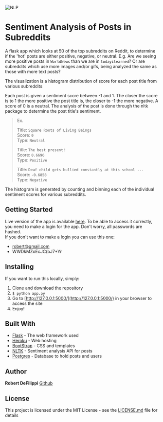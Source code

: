 ![NLP](https://nlpforhackers.io/wp-content/uploads/2016/11/Sentiment-Analysis.png)

# Sentiment Analysis of Posts in Subreddits

A flask app which looks at 50 of the top subreddits on Reddit, to determine if the 'hot' posts are either positive, negative, or neutral. E.g. Are we seeing more positive posts
in `WorldNews` than we are in `todayilearned`? Or are subreddits which use more images and/or gifs, being analyzed the same as those with more text posts?

The visualization is a histogram distribution of score for each post title from various subreddits 

Each post is given a sentiment score between -1 and 1. The closer the score is to 1 the more positive the post title is, the closer to -1 the more negative. 
A score of 0 is a neutral. The analysis of the post is done through the nltk package to determine the post title's sentiment.

> Ex.  
> 
> Title: `Square Roots of Living Beings`  
> Score: `0`  
> Type: `Neutral`  
> 
> Title: `The best present!`  
> Score: `0.6696`  
> Type: `Positive`  
>   
> Title: `Deaf child gets bullied constantly at this school ...`  
> Score: `-0.6858`  
> Type: `Negative`  

The histogram is generated by counting and binning each of the individual sentiment scores for various subreddits. 

## Getting Started

Live version of the app is available [here](https://reddit-subreddit-sentiment.herokuapp.com/). To be able to access it correctly, you need to make a login for the app. Don't worry, all passwords are hashed.   
If you don't want to make a login you can use this one:
* robert@gmail.com
* WWDkMZoEcJC(bJ7*Yr

## Installing

If you want to run this locally, simply:

1. Clone and download the repository
2. `$ python app.py`
3. Go to [http://127.0.0.1:5000/](http://127.0.0.1:5000/) in your browser to access the site
4. Enjoy!


## Built With

* [Flask](http://flask.palletsprojects.com/en/1.1.x/) - The web framework used
* [Heroku](https://heroku.com) - Web hosting
* [BootStrap](https://getbootstrap.com/) - CSS and templates
* [NLTK](https://www.nltk.org/api/nltk.sentiment.html) - Sentiment analysis API for posts
* [Postgres](https://www.postgresql.org/) - Database to hold posts and users


## Author

 **Robert DeFilippi** [Github](https://github.com/robertdefilippi) 

## License

This project is licensed under the MIT License - see the [LICENSE.md](LICENSE.md) file for details

